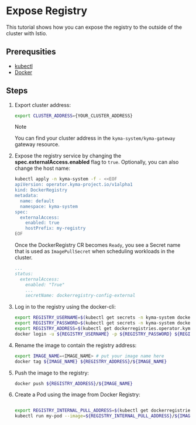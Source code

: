 # Expose Registry

This tutorial shows how you can expose the registry to the outside of the cluster with Istio.

## Prerequsities

* [kubectl](https://kubernetes.io/docs/tasks/tools/)
* [Docker](https://www.docker.com/)

## Steps

1. Export cluster address:

    ```bash
    export CLUSTER_ADDRESS={YOUR_CLUSTER_ADDRESS}
    ```

    >[!NOTE] 
    > You can find your cluster address in the `kyma-system/kyma-gateway` gateway resource.

1. Expose the registry service by changing the **spec.externalAccess.enabled** flag to `true`. Optionally, you can also change the host name:

    ```bash
    kubectl apply -n kyma-system -f - <<EOF
    apiVersion: operator.kyma-project.io/v1alpha1
    kind: DockerRegistry
    metadata:
      name: default
      namespace: kyma-system
    spec:
      externalAccess:
        enabled: true
        hostPrefix: my-registry
    EOF
    ```
   
   Once the DockerRegistry CR becomes `Ready`, you see a Secret name that is used as `ImagePullSecret` when scheduling workloads in the cluster.
    ```yaml
    ...
    status:
      externalAccess:
        enabled: "True"
        ...
        secretName: dockerregistry-config-external
    ```

2. Log in to the registry using the docker-cli:

    ```bash
    export REGISTRY_USERNAME=$(kubectl get secrets -n kyma-system dockerregistry-config-external -o jsonpath={.data.username} | base64 -d)
    export REGISTRY_PASSWORD=$(kubectl get secrets -n kyma-system dockerregistry-config-external -o jsonpath={.data.password} | base64 -d)
    export REGISTRY_ADDRESS=$(kubectl get dockerregistries.operator.kyma-project.io -n kyma-system default -ojsonpath={.status.externalAccess.pushAddress})
    docker login -u ${REGISTRY_USERNAME} -p ${REGISTRY_PASSWORD} ${REGISTRY_ADDRESS}
    ```

3. Rename the image to contain the registry address:

    ```bash
    export IMAGE_NAME=<IMAGE_NAME> # put your image name here
    docker tag ${IMAGE_NAME} ${REGISTRY_ADDRESS}/${IMAGE_NAME}
    ```

4. Push the image to the registry:

    ```bash
    docker push ${REGISTRY_ADDRESS}/${IMAGE_NAME}
    ```

6. Create a Pod using the image from Docker Registry:

    ```bash

    export REGISTRY_INTERNAL_PULL_ADDRESS=$(kubectl get dockerregistries.operator.kyma-project.io -n kyma-system default -ojsonpath={.status.internalAccess.pullAddress})
    kubectl run my-pod --image=${REGISTRY_INTERNAL_PULL_ADDRESS}/${IMAGE_NAME} --overrides='{ "spec": { "imagePullSecrets": [ { "name": "dockerregistry-config" } ] } }'
    ```
